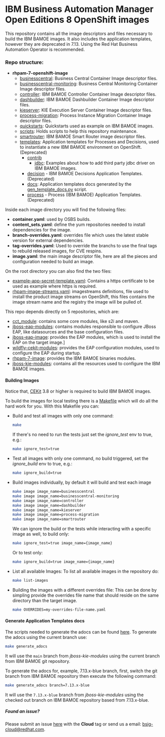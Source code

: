 # IBM Business Automation Manager Open Editions 8 OpenShift images

This repository contains all the image descriptors and files necessary to build the IBM BAMOE images.
It also includes the application templates, however they are deprecated in 7.13. Using the Red Hat Business Automation Operator is recommended.


### Repo structure:

- **rhpam-7-openshift-image**
  - [businesscentral](businesscentral): Business Central Container Image descriptor files.
  - [businesscentral-monitoring](businesscentral-monitoring): Business Central Monitoring Container Image descriptor files.
  - [controller](controller): IBM BAMOE Controller Container Image descriptor files.
  - [dashbuilder](dashbuilder): IBM BAMOE Dashbuilder Container Image descriptor files.
  - [kieserver](kieserver): KIE Execution Server Container Image descriptor files.
  - [process-migration](process-migration): Process Instance Migration Container Image descriptor files.
  - [quickstarts](quickstarts): Quickstarts used as example on IBM BAMOE images.
  - [scripts](scripts): Holds scripts to help this repository maintenance.
  - [smartrouter](smartrouter): IBM BAMOE Smart Router image descriptor files.
  - [templates](templates): Application templates for Processes and Decisions, used to instantiate a new IBM BAMOE environment on OpenShift. (Deprecated)
    - [contrib](templates/contrib)
      - [jdbc](templates/contrib/jdbc): Examples about how to add third party jdbc driver on IBM BAMOE images.
    - [decision](templates/decision) - IBM BAMOE Decisions Application Templates. (Deprecated)
    - [docs](templates/docs):  Application templates docs generated by the [gen_template_docs.py](https://github.com/jboss-container-images/jboss-kie-modules/blob/main/tools/gen-template-doc/gen_template_docs.py) script.
    - [process](templates/process) - Process (IBM BAMOE) Application Templates. (Deprecated)

Inside each image directory you will find the following files:

 - **container.yaml**: used by OSBS builds.
 - **content_sets.yaml**: define the yum repositories needed to install dependencies for the image.
 - **branch-overrides.yaml**: overrides file which uses the latest stable version for external dependencies.
 - **tag-overrides.yaml**: Used to override the branchs to use the final tags to rebuild released images, for CVE respins.
 - **image.yaml**: the main image descriptor file, here are all the pieces and configuration needed to build an image.


On the root directory you can also find the two files:

 - [example-app-secret-template.yaml](example-app-secret-template.yaml): Contains a https certificate to be used as example where https is required.
 - [rhpam-image-streams.yaml](rhpam713-image-streams.yaml): imagestreams definitions, file used to install the product image streams on OpenShift, this files contains the image stream name and the registry the image will be pulled of.


This repo depends directly on 5 repositories, which are:

 - [cct_module](https://github.com/jboss-openshift/cct_module.git): contains some core modules, like s2i and maven.
 - [jboss-eap-modules](https://github.com/jboss-container-images/jboss-eap-modules.git): contains modules responsible to configure JBoss EAP, like datasources and the base configuration files.
 - [jboss-eap-image](https://github.com/jboss-container-images/jboss-eap-7-image.git): provides the EAP modules, which is used to install the EAP on the target image.]
 - [wildfly-cekit-modules](https://github.com/wildfly/wildfly-cekit-modules.git): provides the EAP configuration modules, used to configure the EAP during startup.
 - [rhpam-7-image](https://github.com/jboss-container-images/rhpam-7-image.git): provides the IBM BAMOE binaries modules.
 - [jboss-kie-modules](https://github.com/jboss-container-images/jboss-kie-modules): contains all the resources used to configure the IBM BAMOE images.


#### Building Images

Notice that, [CEKit](https://cekit.io/) 3.8 or higher is required to build IBM BAMOE images.

To build the images for local testing there is a [Makefile](./Makefile) which will do all the hard work for you.
With this Makefile you can:

- Build and test all images with only one command:

     ```bash
     make
     ```
     If there's no need to run the tests just set the *ignore_test* env to true, e.g.:

     ```bash
     make ignore_test=true
     ```

- Test all images with only one command, no build triggered, set the *ignore_build* env to true, e.g.:

     ```bash
     make ignore_build=true
     ```

- Build images individually, by default it will build and test each image

     ```bash
     make image image_name=businesscentral
     make image image_name=businesscentral-monitoring
     make image image_name=controller
     make image image_name=dashbuilder
     make image image_name=kieserver
     make image image_name=process-migration
     make image image_name=smartrouter
     ```
  
     We can ignore the build or the tests while interacting with a specific image as well, to build only:

     ```bash
     make ignore_test=true image_name={image_name}
     ```

     Or to test only:

     ```bash
     make ignore_build=true image_name={image_name}
     ```

- List all available Images:
    To list all available images in the repository do:

    ```bash
    make list-images
    ```

- Building the images with a different overrides file:
    This can be done by simpling provide the overrides file name that should reside on the same directory than 
    the target image.
    ```bash
    make OVERRIDES=my-overrides-file-name.yaml
    ```


#### Generate Application Templates docs

The scripts needed to generate the adocs can be found [here](https://github.com/jboss-container-images/jboss-kie-modules/tree/main/tools/gen-template-doc).
To generate the adocs using the current branch use:

```bash
make generate_adocs
```

It will use the `main` branch from *jboss-kie-modules* using the current branch from IBM BAMOE git repository.

To generate the adocs for, example, 7.13.x-blue branch, first, switch the git branch from IBM BAMOE repository then execute the
following command:

```bash
make generate_adocs branch=7.13.x-blue
```

It will use the `7.13.x-blue` branch from *jboss-kie-modules* using the checked out branch on IBM BAMOE repository based from 7.13.x-blue.

##### Found an issue?

Please submit an issue [here](https://issues.jboss.org/projects/RHPAM) with the **Cloud** tag or 
send us a email: bsig-cloud@redhat.com.
